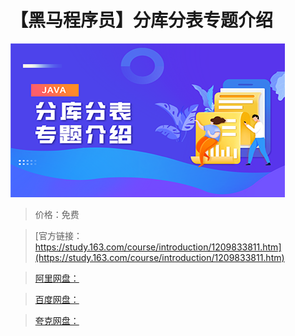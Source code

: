 # 【黑马程序员】分库分表专题介绍

![img](../../../assets/study163/free/96729ecd7c794865bf0f7256ee496112.png)

> 价格：免费

> [官方链接：https://study.163.com/course/introduction/1209833811.htm](https://study.163.com/course/introduction/1209833811.htm)

> [阿里网盘：]()

> [百度网盘：]()

> [夸克网盘：]()
